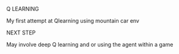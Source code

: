 Q LEARNING

My first attempt at Qlearning using mountain car env

NEXT STEP

May involve deep Q learning and or using the agent within a game
